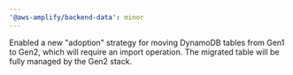 ```yaml
---
'@aws-amplify/backend-data': minor
---
```


Enabled a new "adoption" strategy for moving DynamoDB tables from Gen1 to Gen2, which will require an import operation. The migrated table will be fully managed by the Gen2 stack.

